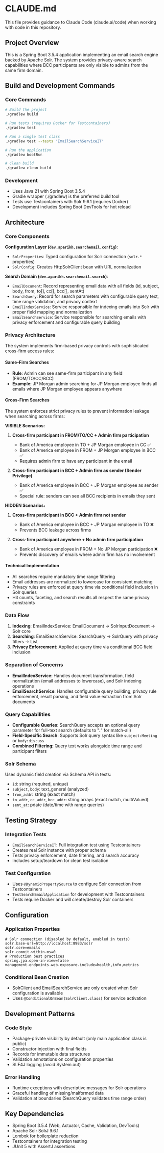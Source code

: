 # CLAUDE.md

This file provides guidance to Claude Code (claude.ai/code) when working with code in this repository.

## Project Overview

This is a Spring Boot 3.5.4 application implementing an email search engine backed by Apache Solr. The system provides
privacy-aware search capabilities where BCC participants are only visible to admins from the same firm domain.

## Build and Development Commands

### Core Commands

```bash
# Build the project
./gradlew build

# Run tests (requires Docker for Testcontainers)
./gradlew test

# Run a single test class
./gradlew test --tests "EmailSearchServiceIT"

# Run the application
./gradlew bootRun

# Clean build
./gradlew clean build
```

### Development

- Uses Java 21 with Spring Boot 3.5.4
- Gradle wrapper (./gradlew) is the preferred build tool
- Tests use Testcontainers with Solr 9.6.1 (requires Docker)
- Development includes Spring Boot DevTools for hot reload

## Architecture

### Core Components

**Configuration Layer (`dev.aparikh.searchemail.config`)**:

- `SolrProperties`: Typed configuration for Solr connection (`solr.*` properties)
- `SolrConfig`: Creates HttpSolrClient bean with URL normalization

**Search Domain (`dev.aparikh.searchemail.search`)**:

- `EmailDocument`: Record representing email data with all fields (id, subject, body, from, to[], cc[], bcc[], sentAt)
- `SearchQuery`: Record for search parameters with configurable query text, time range validation, and privacy context
- `EmailIndexService`: Service responsible for indexing emails into Solr with proper field mapping and normalization
- `EmailSearchService`: Service responsible for searching emails with privacy enforcement and configurable query
  building

### Privacy Architecture

The system implements firm-based privacy controls with sophisticated cross-firm access rules:

#### Same-Firm Searches
- **Rule**: Admin can see same-firm participant in any field (FROM/TO/CC/BCC)
- **Example**: JP Morgan admin searching for JP Morgan employee finds all emails where JP Morgan employee appears anywhere

#### Cross-Firm Searches
The system enforces strict privacy rules to prevent information leakage when searching across firms:

**VISIBLE Scenarios:**
1. **Cross-firm participant in FROM/TO/CC + Admin firm participation**
   - Bank of America employee in TO + JP Morgan employee in CC ✅
   - Bank of America employee in FROM + JP Morgan employee in BCC ✅
   - Requires admin firm to have any participant in the email

2. **Cross-firm participant in BCC + Admin firm as sender (Sender Privilege)**  
   - Bank of America employee in BCC + JP Morgan employee as sender ✅
   - Special rule: senders can see all BCC recipients in emails they sent

**HIDDEN Scenarios:**
1. **Cross-firm participant in BCC + Admin firm not sender**
   - Bank of America employee in BCC + JP Morgan employee in TO ❌
   - Prevents BCC leakage across firms

2. **Cross-firm participant anywhere + No admin firm participation**
   - Bank of America employee in FROM + No JP Morgan participation ❌
   - Prevents discovery of emails where admin firm has no involvement

#### Technical Implementation
- All searches require mandatory time range filtering
- Email addresses are normalized to lowercase for consistent matching
- Privacy rules are enforced at query time via conditional field inclusion in Solr queries
- Hit counts, faceting, and search results all respect the same privacy constraints

### Data Flow

1. **Indexing**: EmailIndexService: EmailDocument → SolrInputDocument → Solr core
2. **Searching**: EmailSearchService: SearchQuery → SolrQuery with privacy filters → List<EmailDocument>
3. **Privacy Enforcement**: Applied at query time via conditional BCC field inclusion

### Separation of Concerns

- **EmailIndexService**: Handles document transformation, field normalization (email addresses to lowercase), and Solr
  indexing operations
- **EmailSearchService**: Handles configurable query building, privacy rule enforcement, result parsing, and field value
  extraction from Solr documents

### Query Capabilities

- **Configurable Queries**: SearchQuery accepts an optional query parameter for full-text search (defaults to "*:*" for
  match-all)
- **Field-Specific Search**: Supports Solr query syntax like `subject:Meeting` or `body:discuss`
- **Combined Filtering**: Query text works alongside time range and participant filters

### Solr Schema

Uses dynamic field creation via Schema API in tests:

- `id`: string (required, unique)
- `subject`, `body`: text_general (analyzed)
- `from_addr`: string (exact match)
- `to_addr`, `cc_addr`, `bcc_addr`: string arrays (exact match, multiValued)
- `sent_at`: pdate (date/time with range queries)

## Testing Strategy

### Integration Tests

- `EmailSearchServiceIT`: Full integration test using Testcontainers
- Creates real Solr instance with proper schema
- Tests privacy enforcement, date filtering, and search accuracy
- Includes setup/teardown for clean test isolation

### Test Configuration

- Uses `@DynamicPropertySource` to configure Solr connection from Testcontainers
- `TestSearchEmailApplication` for development with Testcontainers
- Tests require Docker and will create/destroy Solr containers

## Configuration

### Application Properties

```properties
# Solr connection (disabled by default, enabled in tests)
solr.base-url=http://localhost:8983/solr
solr.core=emails
solr.commit-within-ms=0
# Production best practices
spring.jpa.open-in-view=false
management.endpoints.web.exposure.include=health,info,metrics
```

### Conditional Bean Creation

- SolrClient and EmailSearchService are only created when Solr configuration is available
- Uses `@ConditionalOnBean(SolrClient.class)` for service activation

## Development Patterns

### Code Style

- Package-private visibility by default (only main application class is public)
- Constructor injection with final fields
- Records for immutable data structures
- Validation annotations on configuration properties
- SLF4J logging (avoid System.out)

### Error Handling

- Runtime exceptions with descriptive messages for Solr operations
- Graceful handling of missing/malformed data
- Validation at boundaries (SearchQuery validates time range order)

## Key Dependencies

- Spring Boot 3.5.4 (Web, Actuator, Cache, Validation, DevTools)
- Apache Solr SolrJ 9.6.1
- Lombok for boilerplate reduction
- Testcontainers for integration testing
- JUnit 5 with AssertJ assertions